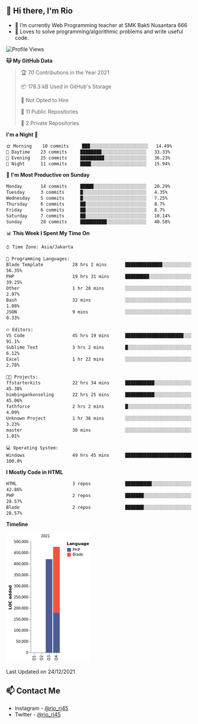 ## 👋 Hi there, I'm Rio 

-  🔭 I’m currently Web Programming teacher at SMK Bakti Nusantara 666
-  💬 Loves to solve programming/algorithmic problems and write useful code.

<!--START_SECTION:waka-->
![Profile Views](http://img.shields.io/badge/Profile%20Views-3-blue)

**🐱 My GitHub Data** 

> 🏆 70 Contributions in the Year 2021
 > 
> 📦 178.3 kB Used in GitHub's Storage 
 > 
> 🚫 Not Opted to Hire
 > 
> 📜 11 Public Repositories 
 > 
> 🔑 2 Private Repositories  
 > 
**I'm a Night 🦉** 

```text
🌞 Morning    10 commits     ███░░░░░░░░░░░░░░░░░░░░░░   14.49% 
🌆 Daytime    23 commits     ████████░░░░░░░░░░░░░░░░░   33.33% 
🌃 Evening    25 commits     █████████░░░░░░░░░░░░░░░░   36.23% 
🌙 Night      11 commits     ████░░░░░░░░░░░░░░░░░░░░░   15.94%

```
📅 **I'm Most Productive on Sunday** 

```text
Monday       14 commits     █████░░░░░░░░░░░░░░░░░░░░   20.29% 
Tuesday      3 commits      █░░░░░░░░░░░░░░░░░░░░░░░░   4.35% 
Wednesday    5 commits      █░░░░░░░░░░░░░░░░░░░░░░░░   7.25% 
Thursday     6 commits      ██░░░░░░░░░░░░░░░░░░░░░░░   8.7% 
Friday       6 commits      ██░░░░░░░░░░░░░░░░░░░░░░░   8.7% 
Saturday     7 commits      ██░░░░░░░░░░░░░░░░░░░░░░░   10.14% 
Sunday       28 commits     ██████████░░░░░░░░░░░░░░░   40.58%

```


📊 **This Week I Spent My Time On** 

```text
⌚︎ Time Zone: Asia/Jakarta

💬 Programming Languages: 
Blade Template           28 hrs 2 mins       ██████████████░░░░░░░░░░░   56.35% 
PHP                      19 hrs 31 mins      █████████░░░░░░░░░░░░░░░░   39.25% 
Other                    1 hr 28 mins        ░░░░░░░░░░░░░░░░░░░░░░░░░   2.97% 
Bash                     32 mins             ░░░░░░░░░░░░░░░░░░░░░░░░░   1.08% 
JSON                     9 mins              ░░░░░░░░░░░░░░░░░░░░░░░░░   0.33%

🔥 Editors: 
VS Code                  45 hrs 19 mins      ██████████████████████░░░   91.1% 
Sublime Text             3 hrs 2 mins        █░░░░░░░░░░░░░░░░░░░░░░░░   6.12% 
Excel                    1 hr 22 mins        ░░░░░░░░░░░░░░░░░░░░░░░░░   2.78%

🐱‍💻 Projects: 
ffstarterkits            22 hrs 34 mins      ███████████░░░░░░░░░░░░░░   45.38% 
bimbingankonseling       22 hrs 25 mins      ███████████░░░░░░░░░░░░░░   45.06% 
fathforce                2 hrs 2 mins        █░░░░░░░░░░░░░░░░░░░░░░░░   4.09% 
Unknown Project          1 hr 36 mins        ░░░░░░░░░░░░░░░░░░░░░░░░░   3.23% 
master                   30 mins             ░░░░░░░░░░░░░░░░░░░░░░░░░   1.01%

💻 Operating System: 
Windows                  49 hrs 45 mins      █████████████████████████   100.0%

```

**I Mostly Code in HTML** 

```text
HTML                     3 repos             ██████████░░░░░░░░░░░░░░░   42.86% 
PHP                      2 repos             ███████░░░░░░░░░░░░░░░░░░   28.57% 
Blade                    2 repos             ███████░░░░░░░░░░░░░░░░░░   28.57%

```


**Timeline**

![Chart not found](https://raw.githubusercontent.com/neushepa/neushepa/main/charts/bar_graph.png) 


 Last Updated on 24/12/2021
<!--END_SECTION:waka-->

## 📫 Contact Me
- Instagram - [@rio_rj45](https://www.instagram.com/rio_rj45/)
- Twitter - [@rio_rj45](https://twitter.com/rio_rj45)
